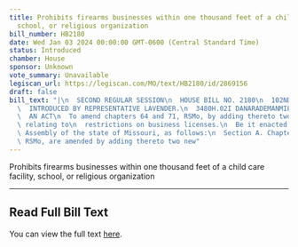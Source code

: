 ```yaml
---
title: Prohibits firearms businesses within one thousand feet of a child care facility,
  school, or religious organization
bill_number: HB2180
date: Wed Jan 03 2024 00:00:00 GMT-0600 (Central Standard Time)
status: Introduced
chamber: House
sponsor: Unknown
vote_summary: Unavailable
legiscan_url: https://legiscan.com/MO/text/HB2180/id/2869156
draft: false
bill_text: "|\n  SECOND REGULAR SESSION\n  HOUSE BILL NO. 2180\n  102ND GENERAL ASSEMBLY\n\
  \  INTRODUCED BY REPRESENTATIVE LAVENDER.\n  3480H.02I DANARADEMANMILLER,ChiefClerk\n\
  \  AN ACT\n  To amend chapters 64 and 71, RSMo, by adding thereto two new sections\
  \ relating to\n  restrictions on business licenses.\n  Be it enacted by the General\
  \ Assembly of the state of Missouri, as follows:\n  Section A. Chapters 64 and 71,\
  \ RSMo, are amended by adding thereto two new"
---
```

Prohibits firearms businesses within one thousand feet of a child care facility, school, or religious organization

---

## Read Full Bill Text

You can view the full text [here](https://legiscan.com/MO/text/HB2180/id/2869156).
